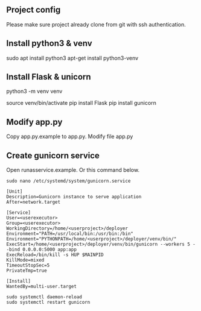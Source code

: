 ## Project config
Please make sure project already clone from git with ssh authentication.


## Install python3 & venv
sudo apt install python3
apt-get install python3-venv

## Install Flask & unicorn
python3 -m venv venv

source venv/bin/activate
pip install Flask
pip install gunicorn

## Modify app.py
Copy app.py.example to app.py. Modify file app.py

## Create gunicorn service
Open runasservice.example. Or this command below.
````
sudo nano /etc/systemd/system/gunicorn.service
````
````
[Unit]
Description=Gunicorn instance to serve application
After=network.target

[Service]
User=<userexecutor>
Group=<userexecutor>
WorkingDirectory=/home/<userproject>/deployer
Environment="PATH=/usr/local/bin:/usr/bin:/bin"
Environment="PYTHONPATH=/home/<userproject>/deployer/venv/bin/"
ExecStart=/home/<userproject>/deployer/venv/bin/gunicorn --workers 5 --bind 0.0.0.0:5000 app:app
ExecReload=/bin/kill -s HUP $MAINPID
KillMode=mixed
TimeoutStopSec=5
PrivateTmp=true

[Install]
WantedBy=multi-user.target
````

````
sudo systemctl daemon-reload
sudo systemctl restart gunicorn
````
